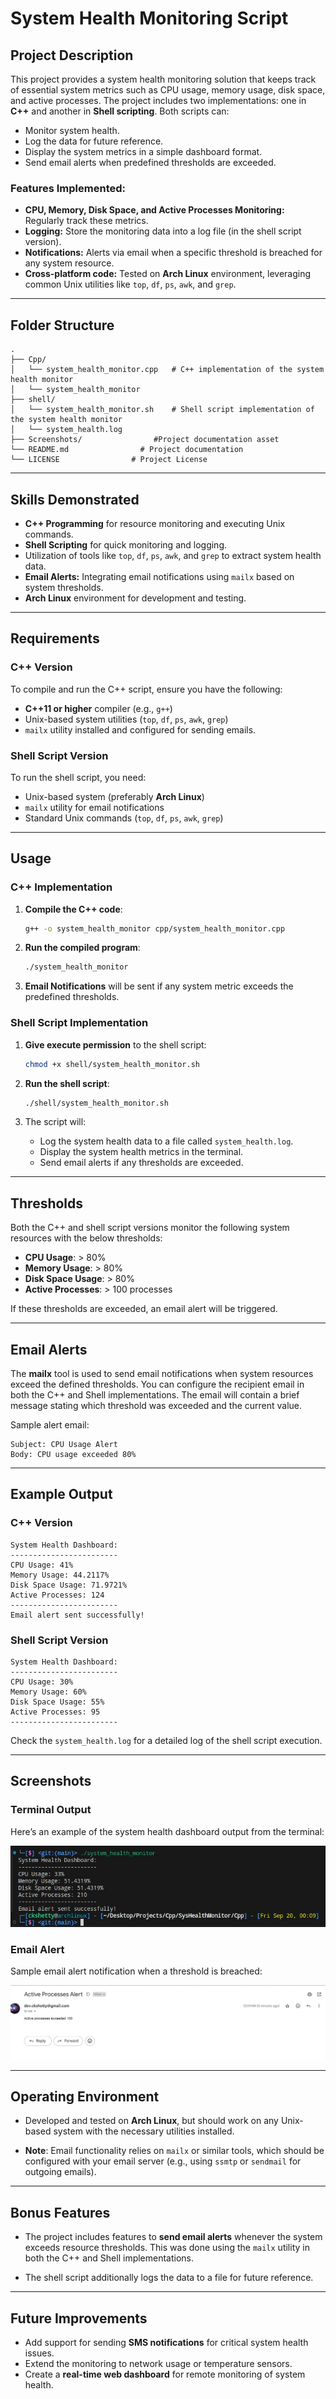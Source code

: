 # System Health Monitoring Script

## Project Description

This project provides a system health monitoring solution that keeps track of essential system metrics such as CPU usage, memory usage, disk space, and active processes. The project includes two implementations: one in **C++** and another in **Shell scripting**. Both scripts can:

- Monitor system health.
- Log the data for future reference.
- Display the system metrics in a simple dashboard format.
- Send email alerts when predefined thresholds are exceeded.

### Features Implemented:
- **CPU, Memory, Disk Space, and Active Processes Monitoring:** Regularly track these metrics.
- **Logging:** Store the monitoring data into a log file (in the shell script version).
- **Notifications:** Alerts via email when a specific threshold is breached for any system resource.
- **Cross-platform code:** Tested on **Arch Linux** environment, leveraging common Unix utilities like `top`, `df`, `ps`, `awk`, and `grep`.

---

## Folder Structure

```
.
├── Cpp/
│   └── system_health_monitor.cpp   # C++ implementation of the system health monitor
│   └── system_health_monitor
├── shell/
│   └── system_health_monitor.sh    # Shell script implementation of the system health monitor
│   └── system_health.log
├── Screenshots/                #Project documentation asset
└── README.md                # Project documentation
└── LICENSE                # Project License
```

---

## Skills Demonstrated

- **C++ Programming** for resource monitoring and executing Unix commands.
- **Shell Scripting** for quick monitoring and logging.
- Utilization of tools like `top`, `df`, `ps`, `awk`, and `grep` to extract system health data.
- **Email Alerts:** Integrating email notifications using `mailx` based on system thresholds.
- **Arch Linux** environment for development and testing.

---

## Requirements

### C++ Version

To compile and run the C++ script, ensure you have the following:

- **C++11 or higher** compiler (e.g., `g++`)
- Unix-based system utilities (`top`, `df`, `ps`, `awk`, `grep`)
- `mailx` utility installed and configured for sending emails.

### Shell Script Version

To run the shell script, you need:

- Unix-based system (preferably **Arch Linux**)
- `mailx` utility for email notifications
- Standard Unix commands (`top`, `df`, `ps`, `awk`, `grep`)

---

## Usage

### C++ Implementation

1. **Compile the C++ code**:

    ```bash
    g++ -o system_health_monitor cpp/system_health_monitor.cpp
    ```

2. **Run the compiled program**:

    ```bash
    ./system_health_monitor
    ```

3. **Email Notifications** will be sent if any system metric exceeds the predefined thresholds.

### Shell Script Implementation

1. **Give execute permission** to the shell script:

    ```bash
    chmod +x shell/system_health_monitor.sh
    ```

2. **Run the shell script**:

    ```bash
    ./shell/system_health_monitor.sh
    ```

3. The script will:
   - Log the system health data to a file called `system_health.log`.
   - Display the system health metrics in the terminal.
   - Send email alerts if any thresholds are exceeded.

---

## Thresholds

Both the C++ and shell script versions monitor the following system resources with the below thresholds:

- **CPU Usage**: > 80%
- **Memory Usage**: > 80%
- **Disk Space Usage**: > 80%
- **Active Processes**: > 100 processes

If these thresholds are exceeded, an email alert will be triggered.

---

## Email Alerts

The **mailx** tool is used to send email notifications when system resources exceed the defined thresholds. You can configure the recipient email in both the C++ and Shell implementations. The email will contain a brief message stating which threshold was exceeded and the current value.

Sample alert email:
```
Subject: CPU Usage Alert
Body: CPU usage exceeded 80%
```

---

## Example Output

### C++ Version

```
System Health Dashboard:
------------------------
CPU Usage: 41%
Memory Usage: 44.2117%
Disk Space Usage: 71.9721%
Active Processes: 124
------------------------
Email alert sent successfully!
```

### Shell Script Version

```
System Health Dashboard:
------------------------
CPU Usage: 30%
Memory Usage: 60%
Disk Space Usage: 55%
Active Processes: 95
------------------------
```

Check the `system_health.log` for a detailed log of the shell script execution.

---

## Screenshots

### Terminal Output

Here’s an example of the system health dashboard output from the terminal:

![Terminal](/Screenshots/Terminal.png "Terminal")

### Email Alert

Sample email alert notification when a threshold is breached:

![Email](/Screenshots/Email.png "Email")

---

## Operating Environment

- Developed and tested on **Arch Linux**, but should work on any Unix-based system with the necessary utilities installed.
  
- **Note**: Email functionality relies on `mailx` or similar tools, which should be configured with your email server (e.g., using `ssmtp` or `sendmail` for outgoing emails).

---

## Bonus Features

- The project includes features to **send email alerts** whenever the system exceeds resource thresholds. This was done using the `mailx` utility in both the C++ and Shell implementations.
  
- The shell script additionally logs the data to a file for future reference.

---

## Future Improvements

- Add support for sending **SMS notifications** for critical system health issues.
- Extend the monitoring to network usage or temperature sensors.
- Create a **real-time web dashboard** for remote monitoring of system health.



